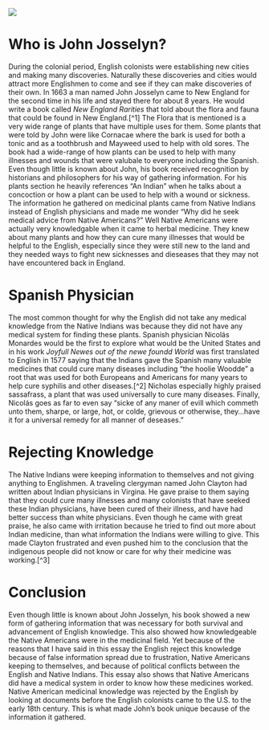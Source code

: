 <a href="https://juncture-digital.org"><img src="https://juncture-digital.org/images/ve-button.png"></a>

<param ve-config 
       title="John Josselyn and New England Medicine"
       author="Damian Ramos"
       banner="https://upload.wikimedia.org/wikipedia/commons/2/21/A_collection_of_pamphlets-_containing_the_way_and_manner_of_inoculating_the_small-pox_both_in_Britain_and_New-England_Fleuron_N014857-14.png" 
       layout="vertical">

<!-- Entities discussed throughout the essay are typically defined before the essay text and
     are thus available in all text.  Entity identifiers (QIDs) can be found in either
     Wikipedia or Wikidata (https://www.wikidata.org)> -->
<param ve-entity eid="Q6242285"> <!-- John Josselyn -->
<param ve-entity eid="Q950531"> <!--Nicolás Monardes -->
<param ve-entity eid="Q17893"> <!-- John Clayton -->


# Who is John Josselyn?

During the colonial period, English colonists were establishing new cities and making many discoveries. Naturally these discoveries and cities would attract more Englishmen to come and see if they can make discoveries of their own. In 1663 a man named John Josselyn came to New England for the second time in his life and stayed there for about 8 years. He would write a book called _New England Rarities_ that told about the flora and fauna that could be found in New England.[^1] The Flora that is mentioned is a very wide range of plants that have multiple uses for them. Some plants that were told by John were like Cornacae where the bark is used for both a tonic and as a toothbrush and Mayweed used to help with old sores. The book had a wide-range of how plants can be used to help with many illnesses and wounds that were valubale to everyone including the Spanish. Even though little is known about John, his book received recognition by historians and philosophers for his way of gathering information. For his plants section he heavily references “An Indian” when he talks about a concoction or how a plant can be used to help with a wound or sickness. The information he gathered on medicinal plants came from Native Indians instead of English physicians and made me wonder “Why did he seek medical advice from Native Americans?” Well Native Americans were actually very knowledgable when it came to herbal medicine. They knew about many plants and how they can cure many illnesses that would be helpful to the English, especially since they were still new to the land and they needed ways to fight new sicknesses and dieseases that they may not have encountered back in England.

<param ve-image 
       label="New England Rarities"
       description="Book cover of John Josselyn's book _New England Rarities_"
       License="public domain"
       url="https://images-na.ssl-images-amazon.com/images/I/61XpVJLQR1L.jpg">


# Spanish Physician
The most common thought for why the English did not take any medical knowledge from the Native Indians was because they did not have any medical system for finding these plants. Spanish physician Nicolás Monardes would be the first to explore what would be the United States and in his work _Joyfull Newes out of the newe foundd World_ was first translated to English in 1577 saying that the Indians gave the Spanish many valuable medicines that could cure many diseases including “the hoolie Woodde” a root that was used for both Europeans and Americans for many years to help cure syphilis and other diseases.[^2] Nicholas especially highly praised sassafrass, a plant that was used universally to cure many diseases. Finally, Nicolás goes as far to even say “sicke of any maner of evill which commeth unto them, sharpe, or large, hot, or colde, grievous or otherwise, they…have it for a universal remedy for all manner of deseases.”
<param ve-image 
       label="Sassafras" 
       description="Sassafrass Leafs" 
       license="public domain" 
       url="https://upload.wikimedia.org/wikipedia/commons/1/13/Monardes_Sassafras_1574.jpg">
       
# Rejecting Knowledge
The Native Indians were keeping information to themselves and not giving anything to Englishmen. A traveling clergyman named John Clayton had written about Indian physicians in Virgina. He gave praise to them saying that they could cure many illnesses and many colonists that have seeked these Indian physicians, have been cured of their illness, and have had better success than white physicians. Even though he came with great praise, he also came with irritation because he tried to find out more about Indian medicine, than what information the Indians were willing to give. This made Clayton frustrated and even pushed him to the conclusion that the indigenous people did not know or care for why their medicine was working.[^3]
<param ve-image
       label="1500s illustration of Native Americans by Johann Froschauer"
       description="illustration of Native Americans in the year 1500"
       license="public domain"
       url="https://upload.wikimedia.org/wikipedia/commons/8/8f/1500s_illustration_of_Native_Americans_by_Johann_Froschauer.jpg">
       
# Conclusion      
Even though little is known about John Josselyn, his book showed a new form of gathering information that was necessary for both survival and advancement of English knowledge. This also showed how knowledgeable the Native Americans were in the medicinal field. Yet because of the reasons that I have said in this essay the English reject this knowledge because of false information spread due to frustration, Native Americans keeping to themselves, and because of political conflicts between the English and Native Indians. This essay also shows that Native Americans did have a medical system in order to know how these medicines worked. Native American medicinal knowledge was rejected by the English by looking at documents before the English colonists came to the U.S. to the early 18th century. This is what made John’s book unique because of the information it gathered. 
<param ve-image
       label="Map of New England"
       description="Map of New England"
       license="public domain"
       url="https://upload.wikimedia.org/wikipedia/commons/4/4a/A_mapp_of_New_England_%282675735796%29.jpg"
#  References                  
[^1]: [ Josselyn, John. _New England's rarities discovered._ Applewood Books, 1986.]
[^2]: [ Monardes, Nicolas. Joyfull newes out of the newe founde worlde. London 1577. W. Norton, 1970.]
[^3]: [  Berkeley, Edmund, and Dorothy S. Berkeley. “Another ‘Account of Virginia’: By the Reverend John Clayton.” The Virginia Magazine of History and Biography 76, no. 4 (1968): 415–36. http://www.jstor.org/stable/4247425.]

